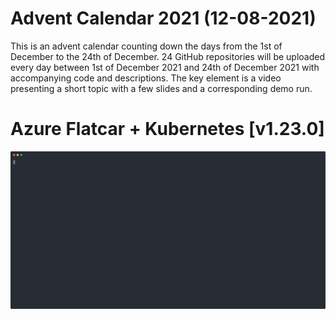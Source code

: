#  Advent Calendar 2021 (12-08-2021)

This is an advent calendar counting down the days from the 1st of December to
the 24th of December. 24 GitHub repositories will be uploaded every day between
1st of December 2021 and 24th of December 2021 with accompanying code and
descriptions. The key element is a video presenting a short topic with a few
slides and a corresponding demo run.

#  Azure Flatcar + Kubernetes \[v1.23.0\]

![Actions](./actions-2021-12-08.svg)